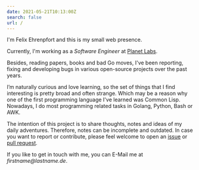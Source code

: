 ```yaml
---
date: 2021-05-21T10:13:00Z
search: false
url: /
---
```


I'm Felix Ehrenpfort and this is my small web presence.

Currently, I'm working as a _Software Engineer_ at [Planet Labs](https://www.planet.com/).

Besides, reading papers, books and bad Go moves, I've been reporting, fixing and developing bugs in various open-source
projects over the past years.

I’m naturally curious and love learning, so the set of things that I find interesting is pretty broad and often strange.
Which may be a reason why one of the first programming language I've learned was Common Lisp. Nowadays, I do most
programming related tasks in Golang, Python, Bash or AWK.

The intention of this project is to share thoughts, notes and ideas of my daily adventures. Therefore, notes can be
incomplete and outdated. In case you want to report or contribute, please feel welcome to open an [issue][1] or
[pull request][2].

If you like to get in touch with me, you can E-Mail me at _firstname@lastname.de_.

[1]: https://github.com/xinau/notebook/issues/new
[2]: https://github.com/xinau/notebook/compare
